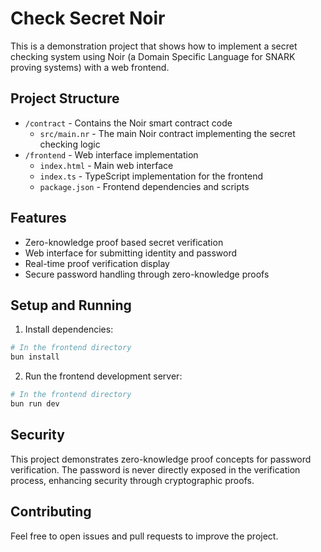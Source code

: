 # Check Secret Noir

This is a demonstration project that shows how to implement a secret checking system using Noir (a Domain Specific Language for SNARK proving systems) with a web frontend.

## Project Structure

- `/contract` - Contains the Noir smart contract code
  - `src/main.nr` - The main Noir contract implementing the secret checking logic
- `/frontend` - Web interface implementation
  - `index.html` - Main web interface
  - `index.ts` - TypeScript implementation for the frontend
  - `package.json` - Frontend dependencies and scripts

## Features

- Zero-knowledge proof based secret verification
- Web interface for submitting identity and password
- Real-time proof verification display
- Secure password handling through zero-knowledge proofs

## Setup and Running

1. Install dependencies:
```bash
# In the frontend directory
bun install
```

2. Run the frontend development server:
```bash
# In the frontend directory
bun run dev
```

## Security

This project demonstrates zero-knowledge proof concepts for password verification. The password is never directly exposed in the verification process, enhancing security through cryptographic proofs.

## Contributing

Feel free to open issues and pull requests to improve the project.

